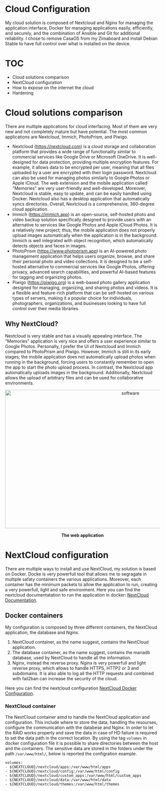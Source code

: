 # Cloud Configuration
My cloud solution is composed of Nextcloud and Nginx for managing the application interface, Docker for managing applications easily, efficiently, and securely, and the combination of Ansible and Git for additional reliability. I chose to remove CasaOS from my Zimaboard and install Debian Stable to have full control over what is installed on the device.

# TOC
 - Cloud solutions comparison
 - NextCloud configuration
 - How to expose on the internet the cloud
 - Hardening

# Cloud solutions comparison
There are multiple applications for cloud interfacing. Most of them are very new and not completely mature but have potential. The most common applications are Nextcloud, Immich, PhotoPrism, and Piwigo.
- Nextcloud (https://nextcloud.com) is a cloud storage and collaboration platform that provides a wide range of functionality similar to commercial services like Google Drive or Microsoft OneDrive. It is well-designed for data protection, providing multiple encryption features. For example, it allows data to be encrypted per user, meaning that all files uploaded by a user are encrypted with their login password. Nextcloud can also be used for managing photos similarly to Google Photos or Apple iCloud. The web extension and the mobile application called "Memories" are very user-friendly and well-developed. Moreover, Nextcloud is stable, easy to update, and can be easily handled using Docker. Nextcloud also has a desktop application that automatically syncs directories. Overall, Nextcloud is a comprehensive, 360-degree cloud application.
- Immich (https://immich.app) is an open-source, self-hosted photo and video backup solution specifically designed to provide users with an alternative to services like Google Photos and Apple iCloud Photos. It is a relatively new project; thus, the mobile application does not properly upload images automatically when the application is in the background. Immich is well integrated with object recognition, which automatically detects objects and faces in images.
- PhotoPrism (https://www.photoprism.app) is an AI-powered photo management application that helps users organize, browse, and share their personal photo and video collections. It is designed to be a self-hosted alternative to commercial services like Google Photos, offering privacy, advanced search capabilities, and powerful AI-based features for tagging and organizing photos.
- Piwigo (https://piwigo.org) is a web-based photo gallery application designed for managing, organizing, and sharing photos and videos. It is a flexible and feature-rich platform that can be self-hosted on various types of servers, making it a popular choice for individuals, photographers, organizations, and businesses looking to have full control over their media libraries.
   
## Why NextCloud?
Nextcloud is very stable and has a visually appealing interface. The "Memories" application is very nice and offers a user experience similar to Google Photos. Personally, I prefer the UI of Nextcloud and Immich compared to PhotoPrism and Piwigo. However, Immich is still in its early stages; the mobile application does not automatically upload photos when running in the background, forcing users to constantly remember to open the app to start the photo upload process. In contrast, the Nextcloud app automatically uploads images in the background. Additionally, Nextcloud allows the upload of arbitrary files and can be used for collaborative environments.

<div align="center">
<img src="https://github.com/user-attachments/assets/c3577dba-a823-40bc-9805-79d246b62d02" alt="software" width="800" height="450">
<p><b>The web application</b></p>
</div>

# NextCloud configuration
There are multiple ways to install and use NextCloud, my solution is based on Docker. Docke is very powerfull tool that allows me to segragate in multiple safaty containers the various applications. Moreover, each container has the minimum packets to allow the application to run, creating a very powerfull, light and safe environment. Here you can find the nextcloud documentatation to run the application in docker: [NextCloud Documentation](https://docs.nextcloud.com/server/latest/admin_manual/office/example-docker.html). 

## Docker containers
My configuration is composed by three different containers, the NextCloud application, the database and Nginx.
1. NextCloud container, as the name suggest, contains the NextCloud application.
2. The database container, as the name suggest, contains the mariadb database, used by NextCloud to handle all the information.
3. Nginx, instead the reverse proxy. Nginx is very powerfull and light reverse proxy, which allows to handle HTTPS, HTTP2 or 3 and subdomains. It is also able to log all the HTTP requests and combined with fail2ban can increase the security of the cloud.

Here you can find the nextcloud configuration [NextCloud Docker Configuration](https://github.com/dariosharp/selfCloudTips/tree/main/cloud-configuration/nextcloud-dockers). 

### NextCloud container
The NextCloud container aimd to handle the NextCloud application and configuration. This include where to store the data, handling the resourses, configure the communication with the databese and Nginx.
In order to let the RAID works properly and save the data in case of HD failure is required to set the data path in the correct location. By using the tag `volumes` in docker configuration file it is possible to share directories between the host and the containers. The sensitive data are stored in the folders under the path `/var/www/html/`, below is reported the configration example. 
```
volumes:
- ${NEXTCLOUD}/nextcloud/apps:/var/www/html/apps
- ${NEXTCLOUD}/nextcloud/config:/var/www/html/config
- ${NEXTCLOUD}/nextcloud/custom_apps:/var/www/html/custom_apps
- ${NEXTCLOUD}/nextcloud/data:/var/www/html/data
- ${NEXTCLOUD}/nextcloud/themes:/var/www/html/themes
```





